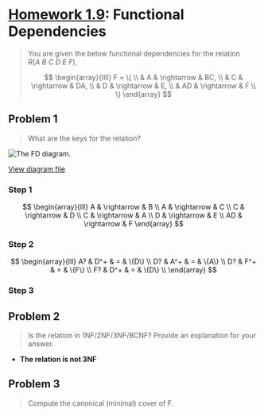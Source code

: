 <!-- hotfix: KaTeX -->
<!-- https://github.com/yzane/vscode-markdown-pdf/issues/21/ -->
<script type="text/javascript" src="http://cdn.mathjax.org/mathjax/latest/MathJax.js?config=TeX-AMS-MML_HTMLorMML"></script>
<script type="text/x-mathjax-config">MathJax.Hub.Config({ tex2jax: { inlineMath: [['$', '$']] }, messageStyle: 'none' });</script>

# [Homework 1.9](https://github.com/hendraanggrian/IIT-CS425/blob/assets/assignments/hw1_9.pdf): Functional Dependencies

> You are given the below functional dependencies for the
  relation $R(A\ B\ C\ D\ E\ F)$,
>
> $$
> \begin{array}{llll}
>   F = \{ \\
>   & A & \rightarrow & BC, \\
>   & C & \rightarrow & DA, \\
>   & D & \rightarrow & E, \\
>   & AD & \rightarrow & F \\
>   \}
> \end{array}
> $$

## Problem 1

> What are the keys for the relation?

![The FD diagram.](https://github.com/hendraanggrian/IIT-CS425/raw/assets/assignments/hw1_9_fig1.png)

[View diagram file](https://github.com/hendraanggrian/IIT-CS425/blob/main/assignments/hw1_9_fd.drawio)

### Step 1

$$
\begin{array}{lll}
  A & \rightarrow & B \\
  A & \rightarrow & C \\
  C & \rightarrow & D \\
  C & \rightarrow & A \\
  D & \rightarrow & E \\
  AD & \rightarrow & F
\end{array}
$$

### Step 2

$$
\begin{array}{lll}
  A? & D^+ & = & \{D\} \\
  D? & A^+ & = & \{A\} \\
  D? & F^+ & = & \{F\} \\
  F? & D^+ & = & \{D\} \\
\end{array}
$$

### Step 3

## Problem 2

> Is the relation in 1NF/2NF/3NF/BCNF? Provide an explanation for your answer.

- **The relation is not 3NF**

## Problem 3

> Compute the canonical (minimal) cover of F.

